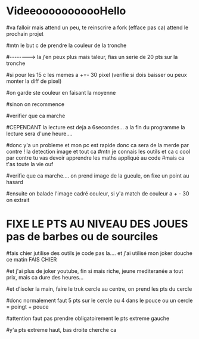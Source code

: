 # VideeooooooooooHello


#va falloir mais attend un peu, te reinscrire a fork (efface pas ca) attend le prochain projet


#mtn le but c de prendre la couleur de la tronche

#--------> la j'en peux plus mais taleur, fias un serie de 20 pts sur la tronche

#si pour les 15 c les memes a +=- 30 pixel (verifie si dois baisser ou peux monter la diff de pixel)

#on garde ste couleur en faisant la moyenne

#sinon on recommence

#verifier que ca marche

#CEPENDANT la lecture est deja a 6secondes... a la fin du programme la lecture sera d'une heure....

#donc y'a un probleme et mon pc est rapide donc ca sera de la merde par contre ! la detection image et tout ca
#mtn je connais les outils et ca c cool par contre tu vas devoir apprendre les maths appliqué au code
#mais ca t'as toute la vie ouf





#verifie que ca marche.... on prend image de la gueule, on fixe un point au hasard

#ensuite on balade l'image cadré couleur, si y'a match de couleur a + - 30 on extrait

# FIXE LE PTS AU NIVEAU DES JOUES pas de barbes ou de sourciles

#fais chier jutilise des outils je code pas la.... et j'ai utilisé mon joker douche ce matin FAIS CHIER

#et j'ai plus de joker youtube, fin si mais riche, jeune mediteranée a tout prix, mais ca dure des heures...

#et d'isoler la main, faire le truk cercle au centre, on prend les pts du cercle

#donc normalement faut 5 pts sur le cercle ou 4 dans le pouce ou un cercle = poingt + pouce

#attention faut pas prendre obligatoirement le pts extreme gauche

#y'a pts extreme haut, bas droite cherche ca


